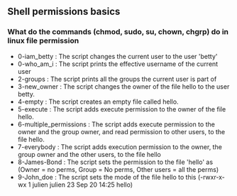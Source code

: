 ## Shell permissions basics

### What do the commands (chmod, sudo, su, chown, chgrp) do in linux file permission
- 0-iam_betty : The script changes the current user to the user 'betty'
- 0-who_am_i : The script prints the effective username of the current user
- 2-groups : The script prints all the groups the current user is part of
- 3-new_owner : The script changes the owner of the file hello to the user betty.
- 4-empty : The script creates an empty file called hello.
- 5-execute : The script adds execute permission to the owner of the file hello.
- 6-multiple_permissions : The script adds execute permission to the owner and the group owner, and read permission to other users, to the file hello.
- 7-everybody : The script adds execution permission to the owner, the group owner and the other users, to the file hello
- 8-James-Bond : The script sets the permission to the file 'hello' as (Owner = no perms, Group = No perms, Other users = all the perms)
- 9-John_doe : The script sets the mode of the file hello to this (-rwxr-x-wx 1 julien julien 23 Sep 20 14:25 hello)
